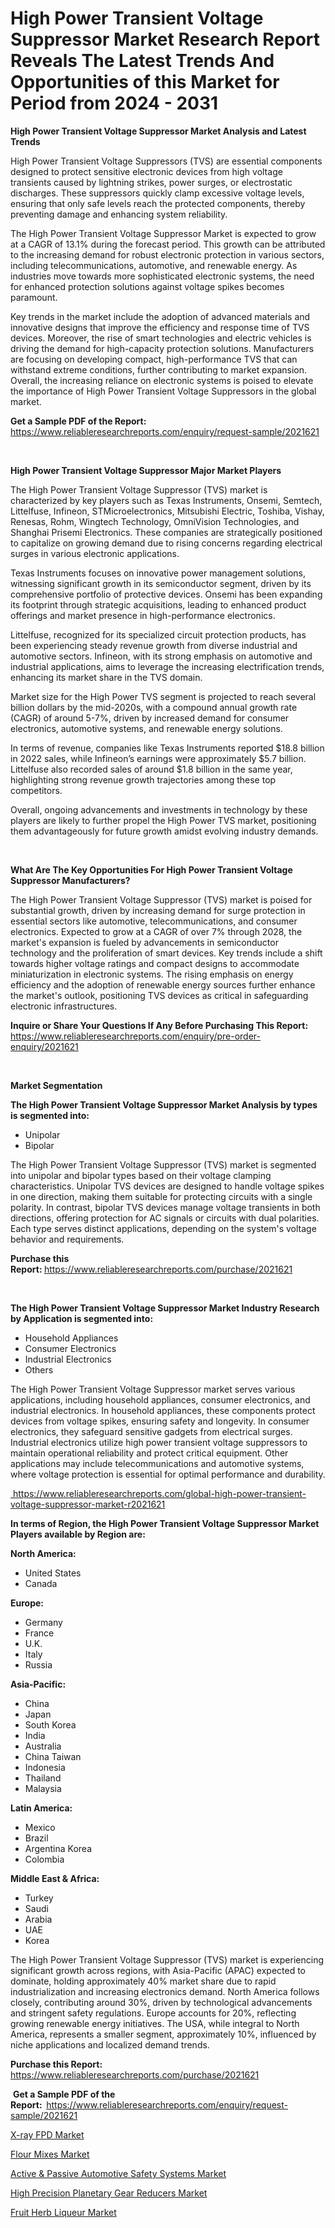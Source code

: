 <p><h1>High Power Transient Voltage Suppressor Market Research Report Reveals The Latest Trends And Opportunities of this Market for Period from 2024 - 2031</h1></p><p><strong>High Power Transient Voltage Suppressor Market Analysis and Latest Trends</strong></p>
<p><p>High Power Transient Voltage Suppressors (TVS) are essential components designed to protect sensitive electronic devices from high voltage transients caused by lightning strikes, power surges, or electrostatic discharges. These suppressors quickly clamp excessive voltage levels, ensuring that only safe levels reach the protected components, thereby preventing damage and enhancing system reliability.</p><p>The High Power Transient Voltage Suppressor Market is expected to grow at a CAGR of 13.1% during the forecast period. This growth can be attributed to the increasing demand for robust electronic protection in various sectors, including telecommunications, automotive, and renewable energy. As industries move towards more sophisticated electronic systems, the need for enhanced protection solutions against voltage spikes becomes paramount.</p><p>Key trends in the market include the adoption of advanced materials and innovative designs that improve the efficiency and response time of TVS devices. Moreover, the rise of smart technologies and electric vehicles is driving the demand for high-capacity protection solutions. Manufacturers are focusing on developing compact, high-performance TVS that can withstand extreme conditions, further contributing to market expansion. Overall, the increasing reliance on electronic systems is poised to elevate the importance of High Power Transient Voltage Suppressors in the global market.</p></p>
<p><strong>Get a Sample PDF of the Report:&nbsp;</strong> <a href="https://www.reliableresearchreports.com/enquiry/request-sample/2021621?utm_campaign=120&utm_medium=2&utm_source=Github&utm_content=ia&utm_term=27102024&utm_id=high-power-transient-voltage-suppressor">https://www.reliableresearchreports.com/enquiry/request-sample/2021621</a></p>
<p>&nbsp;</p>
<p><strong>High Power Transient Voltage Suppressor Major Market Players</strong></p>
<p><p>The High Power Transient Voltage Suppressor (TVS) market is characterized by key players such as Texas Instruments, Onsemi, Semtech, Littelfuse, Infineon, STMicroelectronics, Mitsubishi Electric, Toshiba, Vishay, Renesas, Rohm, Wingtech Technology, OmniVision Technologies, and Shanghai Prisemi Electronics. These companies are strategically positioned to capitalize on growing demand due to rising concerns regarding electrical surges in various electronic applications.</p><p>Texas Instruments focuses on innovative power management solutions, witnessing significant growth in its semiconductor segment, driven by its comprehensive portfolio of protective devices. Onsemi has been expanding its footprint through strategic acquisitions, leading to enhanced product offerings and market presence in high-performance electronics.</p><p>Littelfuse, recognized for its specialized circuit protection products, has been experiencing steady revenue growth from diverse industrial and automotive sectors. Infineon, with its strong emphasis on automotive and industrial applications, aims to leverage the increasing electrification trends, enhancing its market share in the TVS domain.</p><p>Market size for the High Power TVS segment is projected to reach several billion dollars by the mid-2020s, with a compound annual growth rate (CAGR) of around 5-7%, driven by increased demand for consumer electronics, automotive systems, and renewable energy solutions. </p><p>In terms of revenue, companies like Texas Instruments reported $18.8 billion in 2022 sales, while Infineon’s earnings were approximately $5.7 billion. Littelfuse also recorded sales of around $1.8 billion in the same year, highlighting strong revenue growth trajectories among these top competitors. </p><p>Overall, ongoing advancements and investments in technology by these players are likely to further propel the High Power TVS market, positioning them advantageously for future growth amidst evolving industry demands.</p></p>
<p>&nbsp;</p>
<p><strong>What Are The Key Opportunities For High Power Transient Voltage Suppressor Manufacturers?</strong></p>
<p><p>The High Power Transient Voltage Suppressor (TVS) market is poised for substantial growth, driven by increasing demand for surge protection in essential sectors like automotive, telecommunications, and consumer electronics. Expected to grow at a CAGR of over 7% through 2028, the market's expansion is fueled by advancements in semiconductor technology and the proliferation of smart devices. Key trends include a shift towards higher voltage ratings and compact designs to accommodate miniaturization in electronic systems. The rising emphasis on energy efficiency and the adoption of renewable energy sources further enhance the market's outlook, positioning TVS devices as critical in safeguarding electronic infrastructures.</p></p>
<p><strong>Inquire or Share Your Questions If Any Before Purchasing This Report:</strong> <a href="https://www.reliableresearchreports.com/enquiry/pre-order-enquiry/2021621?utm_campaign=120&utm_medium=2&utm_source=Github&utm_content=ia&utm_term=27102024&utm_id=high-power-transient-voltage-suppressor">https://www.reliableresearchreports.com/enquiry/pre-order-enquiry/2021621</a></p>
<p>&nbsp;</p>
<p><strong>Market Segmentation</strong></p>
<p><strong>The High Power Transient Voltage Suppressor Market Analysis by types is segmented into:</strong></p>
<p><ul><li>Unipolar</li><li>Bipolar</li></ul></p>
<p><p>The High Power Transient Voltage Suppressor (TVS) market is segmented into unipolar and bipolar types based on their voltage clamping characteristics. Unipolar TVS devices are designed to handle voltage spikes in one direction, making them suitable for protecting circuits with a single polarity. In contrast, bipolar TVS devices manage voltage transients in both directions, offering protection for AC signals or circuits with dual polarities. Each type serves distinct applications, depending on the system's voltage behavior and requirements.</p></p>
<p><strong>Purchase this Report:&nbsp;</strong><a href="https://www.reliableresearchreports.com/purchase/2021621?utm_campaign=120&utm_medium=2&utm_source=Github&utm_content=ia&utm_term=27102024&utm_id=high-power-transient-voltage-suppressor">https://www.reliableresearchreports.com/purchase/2021621</a></p>
<p>&nbsp;</p>
<p><strong>The High Power Transient Voltage Suppressor Market Industry Research by Application is segmented into:</strong></p>
<p><ul><li>Household Appliances</li><li>Consumer Electronics</li><li>Industrial Electronics</li><li>Others</li></ul></p>
<p><p>The High Power Transient Voltage Suppressor market serves various applications, including household appliances, consumer electronics, and industrial electronics. In household appliances, these components protect devices from voltage spikes, ensuring safety and longevity. In consumer electronics, they safeguard sensitive gadgets from electrical surges. Industrial electronics utilize high power transient voltage suppressors to maintain operational reliability and protect critical equipment. Other applications may include telecommunications and automotive systems, where voltage protection is essential for optimal performance and durability.</p></p>
<p><a href="https://www.reliableresearchreports.com/global-high-power-transient-voltage-suppressor-market-r2021621?utm_campaign=120&utm_medium=2&utm_source=Github&utm_content=ia&utm_term=27102024&utm_id=high-power-transient-voltage-suppressor">&nbsp;https://www.reliableresearchreports.com/global-high-power-transient-voltage-suppressor-market-r2021621</a></p>
<p><strong>In terms of Region, the High Power Transient Voltage Suppressor Market Players available by Region are:</strong></p>
<p>
    <p> <strong> North America: </strong>
        <ul>
            <li>United States</li>
            <li>Canada</li>
        </ul>
        </p> 
    <p> <strong> Europe: </strong>
        <ul>
            <li>Germany</li>
            <li>France</li>
            <li>U.K.</li>
            <li>Italy</li>
            <li>Russia</li>
        </ul>
        </p> 
    <p> <strong> Asia-Pacific: </strong>
        <ul>
            <li>China</li>
            <li>Japan</li>
            <li>South Korea</li>
            <li>India</li>
            <li>Australia</li>
            <li>China Taiwan</li>
            <li>Indonesia</li>
            <li>Thailand</li>
            <li>Malaysia</li>
        </ul>
        </p> 
    <p> <strong> Latin America: </strong>
        <ul>
            <li>Mexico</li>
            <li>Brazil</li>
            <li>Argentina Korea</li>
            <li>Colombia</li>
        </ul>
        </p> 
    <p> <strong> Middle East & Africa: </strong>
        <ul>
            <li>Turkey</li>
            <li>Saudi</li>
            <li>Arabia</li>
            <li>UAE</li>
            <li>Korea</li>
        </ul>
    </p>
    </p>
<p><p>The High Power Transient Voltage Suppressor (TVS) market is experiencing significant growth across regions, with Asia-Pacific (APAC) expected to dominate, holding approximately 40% market share due to rapid industrialization and increasing electronics demand. North America follows closely, contributing around 30%, driven by technological advancements and stringent safety regulations. Europe accounts for 20%, reflecting growing renewable energy initiatives. The USA, while integral to North America, represents a smaller segment, approximately 10%, influenced by niche applications and localized demand trends.</p></p>
<p><strong>Purchase this Report: </strong><a href="https://www.reliableresearchreports.com/purchase/2021621?utm_campaign=120&utm_medium=2&utm_source=Github&utm_content=ia&utm_term=27102024&utm_id=high-power-transient-voltage-suppressor">https://www.reliableresearchreports.com/purchase/2021621</a></p>
<p>&nbsp;<strong>Get a Sample PDF of the Report:&nbsp;&nbsp;</strong><a href="https://www.reliableresearchreports.com/enquiry/request-sample/2021621?utm_campaign=120&utm_medium=2&utm_source=Github&utm_content=ia&utm_term=27102024&utm_id=high-power-transient-voltage-suppressor">https://www.reliableresearchreports.com/enquiry/request-sample/2021621</a></p>
<p><strong></strong></p>
<p><p><a href="https://www.linkedin.com/pulse/x-ray-fpd-market-analysis-report-global-insights-region-xmume?trk=public_post_embed_feed-article-content&utm_campaign=120&utm_medium=2&utm_source=Github&utm_content=ia&utm_term=27102024&utm_id=high-power-transient-voltage-suppressor">X-ray FPD Market</a></p><p><a href="https://github.com/jennyt6m/Market-Research-Report-List-1/blob/main/flour-mixes-market.md?utm_campaign=120&utm_medium=2&utm_source=Github&utm_content=ia&utm_term=27102024&utm_id=high-power-transient-voltage-suppressor">Flour Mixes Market</a></p><p><a href="https://www.linkedin.com/pulse/future-trends-global-active-passive-automotive-safety-systems-hm2we?trk=public_post_embed_feed-article-content&utm_campaign=120&utm_medium=2&utm_source=Github&utm_content=ia&utm_term=27102024&utm_id=high-power-transient-voltage-suppressor">Active & Passive Automotive Safety Systems Market</a></p><p><a href="https://issuu.com/reportprime-2/docs/high-precision-planetary-gear-reduc_f9d77597670352?utm_campaign=120&utm_medium=2&utm_source=Github&utm_content=ia&utm_term=27102024&utm_id=high-power-transient-voltage-suppressor">High Precision Planetary Gear Reducers Market</a></p><p><a href="https://github.com/ChristianClark406/Market-Research-Report-List-1/blob/main/fruit-herb-liqueur-market.md?utm_campaign=120&utm_medium=2&utm_source=Github&utm_content=ia&utm_term=27102024&utm_id=high-power-transient-voltage-suppressor">Fruit Herb Liqueur Market</a></p></p>